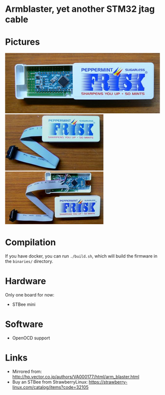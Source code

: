 Armblaster, yet another STM32 jtag cable
========================================

Pictures
========

![armblaster frisk jtag](pics/frisk-jtag.jpg "armblaster frisk jtag")
![armblaster frisk jtag bis](pics/frisk1.jpg "armblaster frisk jtag bis")
![armblaster frisk jtag ter](pics/frisk2.jpg "armblaster frisk jtag ter")

Compilation
===========

If you have docker, you can run `./build.sh`, which will build the firmware in the `binaries/` directory.

Hardware
========

Only one board for now:

* STBee mini

Software
========

* OpenOCD support

Links
=====

* Mirrored from: http://hp.vector.co.jp/authors/VA000177/html/arm_blaster.html
* Buy an STBee from StrawberryLinux: https://strawberry-linux.com/catalog/items?code=32105
